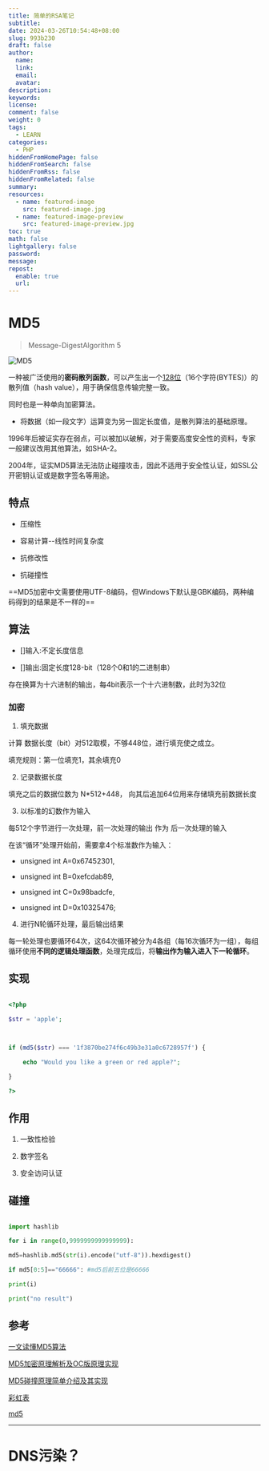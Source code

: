 ```yaml
---
title: 简单的RSA笔记
subtitle: 
date: 2024-03-26T10:54:48+08:00
slug: 993b230
draft: false
author:
  name: 
  link: 
  email: 
  avatar: 
description: 
keywords: 
license: 
comment: false
weight: 0
tags:
  - LEARN
categories:
  - PHP
hiddenFromHomePage: false
hiddenFromSearch: false
hiddenFromRss: false
hiddenFromRelated: false
summary: 
resources:
  - name: featured-image
    src: featured-image.jpg
  - name: featured-image-preview
    src: featured-image-preview.jpg
toc: true
math: false
lightgallery: false
password: 
message: 
repost:
  enable: true
  url:
---
```


  

# MD5

  

> Message-DigestAlgorithm 5

  

![MD5](https://s3.bmp.ovh/imgs/2022/02/784b757cee5f7bf0.png)

  

一种被广泛使用的**密码散列函数**，可以产生出一个<u>128位</u>（16个字符(BYTES)）的散列值（hash value），用于确保信息传输完整一致。

同时也是一种单向加密算法。

  

- 将数据（如一段文字）运算变为另一固定长度值，是散列算法的基础原理。

  

1996年后被证实存在弱点，可以被加以破解，对于需要高度安全性的资料，专家一般建议改用其他算法，如SHA-2。

2004年，证实MD5算法无法防止碰撞攻击，因此不适用于安全性认证，如SSL公开密钥认证或是数字签名等用途。

  

## 特点

  

- 压缩性

- 容易计算--线性时间复杂度

- 抗修改性

- 抗碰撞性

  

==MD5加密中文需要使用UTF-8编码，但Windows下默认是GBK编码，两种编码得到的结果是不一样的==

  

## 算法

  

- []输入:不定长度信息

- []输出:固定长度128-bit（128个0和1的二进制串）

  

存在换算为十六进制的输出，每4bit表示一个十六进制数，此时为32位

  

### 加密

  

1. 填充数据

  

计算 数据长度（bit）对512取模，不够448位，进行填充使之成立。

填充规则：第一位填充1，其余填充0

  
  

2. 记录数据长度

  

填充之后的数据位数为 N*512+448， 向其后追加64位用来存储填充前数据长度

  

3. 以标准的幻数作为输入

  

每512个字节进行一次处理，前一次处理的输出 作为 后一次处理的输入

  

在该“循环”处理开始前，需要拿4个标准数作为输入：

  

- unsigned int A=0x67452301,

- unsigned int B=0xefcdab89,

- unsigned int C=0x98badcfe,

- unsigned int D=0x10325476;

  
  

4. 进行N轮循环处理，最后输出结果

  

每一轮处理也要循环64次，这64次循环被分为4各组（每16次循环为一组），每组循环使用**不同的逻辑处理函数**，处理完成后，将**输出作为输入进入下一轮循环**。

  

## 实现

  

```php

<?php

$str = 'apple';

  

if (md5($str) === '1f3870be274f6c49b3e31a0c6728957f') {

    echo "Would you like a green or red apple?";

}

?>

```

  

## 作用

  

1. 一致性检验

2. 数字签名

3. 安全访问认证

  

## 碰撞

  

```python

import hashlib

for i in range(0,9999999999999999):

md5=hashlib.md5(str(i).encode("utf-8")).hexdigest()

if md5[0:5]=="66666": #md5后前五位是66666

print(i)

print("no result")

```

  

## 参考

  

[一文读懂MD5算法](https://segmentfault.com/a/1190000021691476)

[MD5加密原理解析及OC版原理实现](https://developer.aliyun.com/article/790494)

[MD5碰撞原理简单介绍及其实现](https://www.cnblogs.com/wysngblogs/p/15905398.html)

[彩虹表](https://zh.wikipedia.org/wiki/%E5%BD%A9%E8%99%B9%E8%A1%A8)

[md5](https://www.php.net/manual/zh/function.md5.php)

  
  

<hr>

  

# DNS污染？
